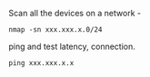 Scan all the devices on a network - 
```
nmap -sn xxx.xxx.x.0/24
```

ping and test latency, connection.
```
ping xxx.xxx.x.x
```

